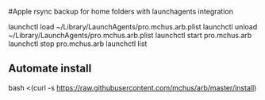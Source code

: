 
#Apple rsync backup for home folders with launchagents integration


launchctl load ~/Library/LaunchAgents/pro.mchus.arb.plist
launchctl unload ~/Library/LaunchAgents/pro.mchus.arb.plist
launchctl start pro.mchus.arb
launchctl stop pro.mchus.arb
launchctl list

## Automate install

bash <(curl -s https://raw.githubusercontent.com/mchus/arb/master/install)
